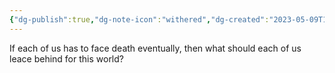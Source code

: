 ```yaml
---
{"dg-publish":true,"dg-note-icon":"withered","dg-created":"2023-05-09T16:28:00+08:00","dg-updated":"2023-05-14T00:35:00+08:00","tags":["death","world"],"dg-path":"Thinking/Death.md","permalink":"/Thinking/Death/","dgPassFrontmatter":true,"noteIcon":"withered","created":"2023-05-09T16:28:00+08:00","updated":"2023-05-14T00:35:00+08:00"}
---
```



If each of us has to face death eventually, then what should each of us leace behind for this world?

